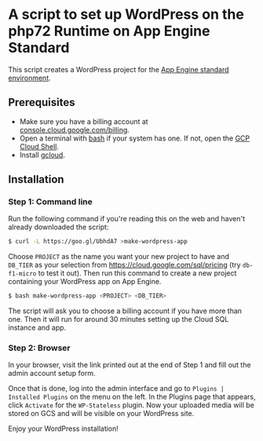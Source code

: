 # A script to set up WordPress on the php72 Runtime on App Engine Standard

This script creates a WordPress project for the
[App Engine standard environment][appengine-standard].

## Prerequisites

* Make sure you have a billing account at [console.cloud.google.com/billing][billing].
* Open a terminal with [bash][bash] if your system has one. If not, open the [GCP Cloud Shell][cloudshell].
* Install [gcloud][gcloud].

## Installation

### Step 1: Command line

Run the following command if you're reading this on the web and haven't already
downloaded the script:
```sh
$ curl -L https://goo.gl/UbhdA7 >make-wordpress-app
```

Choose `PROJECT` as the name you want your new project to have and `DB_TIER` as
your selection from https://cloud.google.com/sql/pricing (try `db-f1-micro` to
test it out). Then run this command to create a new project containing your
WordPress app on App Engine.
```sh
$ bash make-wordpress-app <PROJECT> <DB_TIER>
```
The script will ask you to choose a billing account if you have more than one.
Then it will run for around 30 minutes setting up the Cloud SQL instance and
app.

### Step 2: Browser

In your browser, visit the link printed out at the end of Step 1 and fill out
the admin account setup form.

Once that is done, log into the admin interface and go to `Plugins | Installed
Plugins` on the menu on the left. In the Plugins page that appears, click
`Activate` for the `WP-Stateless` plugin. Now your uploaded media will be stored on
GCS and will be visible on your WordPress site.

Enjoy your WordPress installation!

[appengine-standard]: https://cloud.google.com/appengine/docs/standard
[billing]: https://console.cloud.google.com/billing
[gcloud]: https://cloud.google.com/sdk/downloads
[wsl]: https://docs.microsoft.com/en-us/windows/wsl/install-win10
[bash]: https://www.gnu.org/software/bash/
[cloudshell]: https://cloud.google.com/shell/docs/quickstart
